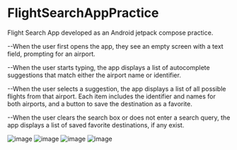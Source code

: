 # FlightSearchAppPractice
Flight Search App developed as an Android jetpack compose practice.

--When the user first opens the app, they see an empty screen with a text field, prompting for an airport.

--When the user starts typing, the app displays a list of autocomplete suggestions that match either the airport name or identifier.

--When the user selects a suggestion, the app displays a list of all possible flights from that airport. Each item includes the identifier and names for both airports, and a button to save the destination as a favorite.

--When the user clears the search box or does not enter a search query, the app displays a list of saved favorite destinations, if any exist.


![image](https://github.com/user-attachments/assets/3932a435-7c7f-4819-bfa9-8f1ef5c16b3c)
![image](https://github.com/user-attachments/assets/458d20bf-0119-4952-88a7-862755bf4581)
![image](https://github.com/user-attachments/assets/93dda65e-ff4b-4488-961b-49f6db5f3342)
![image](https://github.com/user-attachments/assets/f6fd3c7a-eef7-43e3-b079-6d84fa84a5ce)









